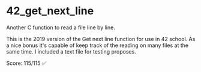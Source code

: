# 42_get_next_line
Another C function to read a file line by line.

This is the 2019 version of the Get next line function for use in 42 school.
As a nice bonus it's capable of keep track of the reading on many files at the same time.
I included a text file for testing proposes.

Score:
      115/115   ✅
